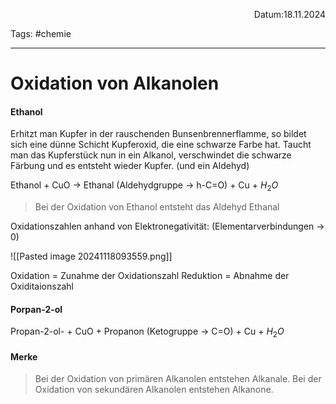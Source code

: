 <p align="right">Datum:18.11.2024</p>

Tags: #chemie 

---

# Oxidation von Alkanolen

#### Ethanol
Erhitzt man Kupfer in der rauschenden Bunsenbrennerflamme, so bildet sich eine dünne Schicht Kupferoxid, die eine schwarze Farbe hat. Taucht man das Kupferstück nun in ein Alkanol, verschwindet die schwarze Färbung und es entsteht wieder Kupfer. (und ein Aldehyd)

Ethanol + CuO -> Ethanal (Aldehydgruppe ->  h-C=O) + Cu + $H_2O$ 

> Bei der Oxidation von Ethanol entsteht das Aldehyd Ethanal

Oxidationszahlen anhand von Elektronegativität:
(Elementarverbindungen -> 0)

![[Pasted image 20241118093559.png]]

Oxidation = Zunahme der Oxidationszahl
Reduktion = Abnahme der Oxiditaionszahl



#### Porpan-2-ol

Propan-2-ol- + CuO + Propanon (Ketogruppe -> C=O) + Cu + $H_2O$

#### Merke
> Bei der Oxidation von primären Alkanolen entstehen Alkanale. 
> Bei der Oxidation von sekundären Alkanolen entstehen Alkanone.



